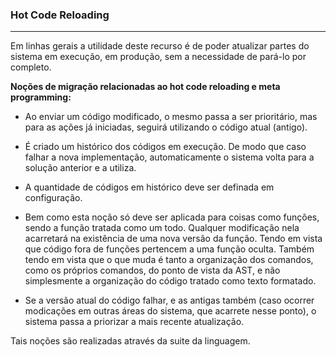 ### <b>Hot Code Reloading</b>

****

Em linhas gerais a utilidade deste recurso é de poder atualizar partes do sistema em execução, em produção, sem a necessidade de pará-lo por completo.

<b>Noções de migração relacionadas ao hot code reloading e meta programming:</b>

- Ao enviar um código modificado, o mesmo passa a ser prioritário, mas para as ações já iniciadas, seguirá utilizando o código atual (antigo).

- É criado um histórico dos códigos em execução. De modo que caso falhar a nova implementação, automaticamente o sistema volta para a solução anterior e a utiliza.

- A quantidade de códigos em histórico deve ser definada em configuração.

- Bem como esta noção só deve ser aplicada para coisas como funções, sendo a função tratada como um todo. Qualquer modificação nela acarretará na existência de uma nova versão da função. Tendo em vista que código fora de funções pertencem a uma função oculta. Também tendo em vista que o que muda é tanto a organização dos comandos, como os próprios comandos, do ponto de vista da AST, e não simplesmente a organização do código tratado como texto formatado.

- Se a versão atual do código falhar, e as antigas também (caso ocorrer modicações em outras áreas do sistema, que acarrete nesse ponto), o sistema passa a priorizar a mais recente atualização.

Tais noções são realizadas através da suite da linguagem.


